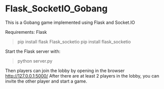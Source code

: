 # Flask_SocketIO_Gobang

This is a Gobang game implemented using Flask and Socket.IO

Requirements:
Flask
> pip install flask
Flask_socketio
> pip install flask_socketio
  
Start the Flask server with:
> python server.py

Then players can join the lobby by opening in the browser
http://127.0.0.1:5000/
After there are at least 2 players in the lobby, you can invite the other player and start a game.